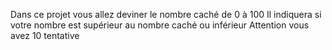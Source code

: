 Dans ce projet vous allez deviner le nombre caché de 0 à 100
Il indiquera si votre nombre est supérieur au nombre caché ou inférieur
Attention vous avez 10 tentative
